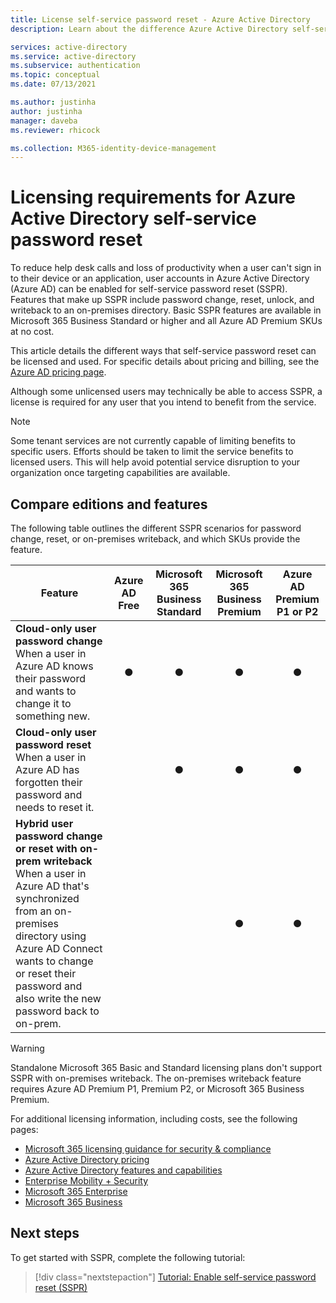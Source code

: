 ```yaml
---
title: License self-service password reset - Azure Active Directory
description: Learn about the difference Azure Active Directory self-service password reset licensing requirements

services: active-directory
ms.service: active-directory
ms.subservice: authentication
ms.topic: conceptual
ms.date: 07/13/2021

ms.author: justinha
author: justinha
manager: daveba
ms.reviewer: rhicock

ms.collection: M365-identity-device-management
---
```

# Licensing requirements for Azure Active Directory self-service password reset

To reduce help desk calls and loss of productivity when a user can't sign in to their device or an application, user accounts in Azure Active Directory (Azure AD) can be enabled for self-service password reset (SSPR). Features that make up SSPR include password change, reset, unlock, and writeback to an on-premises directory. Basic SSPR features are available in Microsoft 365 Business Standard or higher and all Azure AD Premium SKUs at no cost.

This article details the different ways that self-service password reset can be licensed and used. For specific details about pricing and billing, see the [Azure AD pricing page](https://www.microsoft.com/security/business/identity-access-management/azure-ad-pricing).

Although some unlicensed users may technically be able to access SSPR, a license is required for any user that you intend to benefit from the service.

> [!NOTE] 
> Some tenant services are not currently capable of limiting benefits to specific users. Efforts should be taken to limit the service benefits to licensed users. This will help avoid potential service disruption to your organization once targeting capabilities are available.

## Compare editions and features

The following table outlines the different SSPR scenarios for password change, reset, or on-premises writeback, and which SKUs provide the feature.

| Feature | Azure AD Free | Microsoft 365 Business Standard | Microsoft 365 Business Premium | Azure AD Premium P1 or P2 |
| --- |:---:|:---:|:---:|:---:|
| **Cloud-only user password change**<br />When a user in Azure AD knows their password and wants to change it to something new. | ● | ● | ● | ● |
| **Cloud-only user password reset**<br />When a user in Azure AD has forgotten their password and needs to reset it. | | ● | ● | ● |
| **Hybrid user password change or reset with on-prem writeback**<br />When a user in Azure AD that's synchronized from an on-premises directory using Azure AD Connect wants to change or reset their password and also write the new password back to on-prem. | | | ● | ● |

> [!WARNING]
> Standalone Microsoft 365 Basic and Standard licensing plans don't support SSPR with on-premises writeback. The on-premises writeback feature requires Azure AD Premium P1, Premium P2, or Microsoft 365 Business Premium. 

For additional licensing information, including costs, see the following pages:


* [Microsoft 365 licensing guidance for security & compliance](/office365/servicedescriptions/microsoft-365-service-descriptions/microsoft-365-tenantlevel-services-licensing-guidance/microsoft-365-security-compliance-licensing-guidance)
* [Azure Active Directory pricing](https://www.microsoft.com/security/business/identity-access-management/azure-ad-pricing)
* [Azure Active Directory features and capabilities](https://www.microsoft.com/cloud-platform/azure-active-directory-features)
* [Enterprise Mobility + Security](https://www.microsoft.com/cloud-platform/enterprise-mobility-security)
* [Microsoft 365 Enterprise](https://www.microsoft.com/microsoft-365/enterprise)
* [Microsoft 365 Business](/office365/servicedescriptions/microsoft-365-service-descriptions/microsoft-365-business-service-description)

## Next steps

To get started with SSPR, complete the following tutorial:

> [!div class="nextstepaction"]
> [Tutorial: Enable self-service password reset (SSPR)](tutorial-enable-sspr.md)